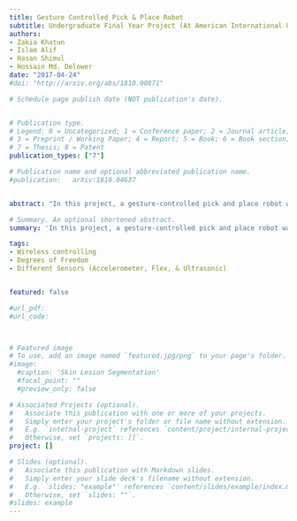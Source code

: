```yaml
---
title: Gesture Controlled Pick & Place Robot
subtitle: Undergraduate Final Year Project ​(At American International University-Bangladesh, April 2017)
authors:
- Zakia Khatun
- Islam Alif 
- Hasan Shimul 
- Hossain Md. Delower 
date: "2017-04-24"
#doi: "http://arxiv.org/abs/1810.00871"

# Schedule page publish date (NOT publication's date).


# Publication type.
# Legend: 0 = Uncategorized; 1 = Conference paper; 2 = Journal article;
# 3 = Preprint / Working Paper; 4 = Report; 5 = Book; 6 = Book section;
# 7 = Thesis; 8 = Patent
publication_types: ["7"]

# Publication name and optional abbreviated publication name.
#publication: 	arXiv:1810.04637


abstract: "In this project, a gesture-controlled pick and place robot was proposed with a drive system. This design is wirelessly controllable using a hand module. Main purpose was to aid physically disabled people to manipulate an object as they wish. Moreover, will be useful in industrial works as it has the option of mobility, a trait that conventional pick and place robots do not have."

# Summary. An optional shortened abstract.
summary: 'In this project, a gesture-controlled pick and place robot was proposed with a drive system. This design is wirelessly controllable using a hand module. Main purpose was to aid physically disabled people to manipulate an object as they wish. Moreover, will be useful in industrial works as it has the option of mobility, a trait that conventional pick and place robots do not have.'

tags:
- Wireless controlling
- Degrees of Freedom
- Different Sensors (Accelerometer, Flex, & Ultrasonic)


featured: false

#url_pdf:
#url_code: 



# Featured image
# To use, add an image named `featured.jpg/png` to your page's folder.
#image:
  #caption: 'Skin Lesion Segmentation'
  #focal_point: ""
  #preview_only: false

# Associated Projects (optional).
#   Associate this publication with one or more of your projects.
#   Simply enter your project's folder or file name without extension.
#   E.g. `internal-project` references `content/project/internal-project/index.md`.
#   Otherwise, set `projects: []`.
project: []

# Slides (optional).
#   Associate this publication with Markdown slides.
#   Simply enter your slide deck's filename without extension.
#   E.g. `slides: "example"` references `content/slides/example/index.md`.
#   Otherwise, set `slides: ""`.
#slides: example
---
```

